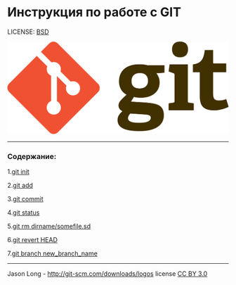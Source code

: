 
# Инструкция по работе с GIT

LICENSE: [BSD](license.md/)

![Git-logo.svg](./assets/Git-logo.svg.png)

---

### Содержание:
1.[git init](init.md)

2.[git add](./add.md)

3.[git commit](comm.md)

4.[git status](status.md)

5.[git rm dirname/somefile.sd](rm.md)

6.[git revert HEAD](revert.md)

7.[git branch new_branch_name](new_branch.md)

---


Jason Long - http://git-scm.com/downloads/logos license [CC BY 3.0](https://creativecommons.org/licenses/by/3.0/)


